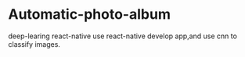 # Automatic-photo-album
deep-learing react-native
use react-native develop app,and use cnn to classify images.
